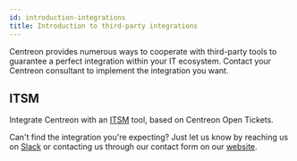 ```yaml
---
id: introduction-integrations
title: Introduction to third-party integrations
---
```


Centreon provides numerous ways to cooperate with third-party tools to guarantee
a perfect integration within your IT ecosystem. Contact your Centreon consultant to implement the integration you want.

## ITSM

Integrate Centreon with an [ITSM](../integrations/itsm/itsm-overview.md) tool, based on Centreon Open Tickets.

Can't find the integration you're expecting? Just let us know by reaching 
us on [Slack](https://centreon.slack.com) or contacting us through our contact
form on our [website](https://www.centreon.com/en/contact/).
